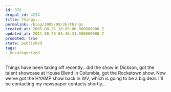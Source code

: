 ```yaml
---
id: 376
drupal_id: 4214
title: Things...
permalink: /blog/2005/08/26/things
created_at: 2005-08-26 18:05:00.000000000 Z
updated_at: 2011-08-20 03:36:31.000000000 Z
promoted: true
state: published
tags:
- Uncategorized
---
```

Things have been taking off recently...did the show in Dickson, got the talent showcase at House Blend in Columbia, got the Rocketown show. Now we've got the HYAMP show back in WV, which is going to be a big deal. I'll be contacting my newspaper contacts shortly...
